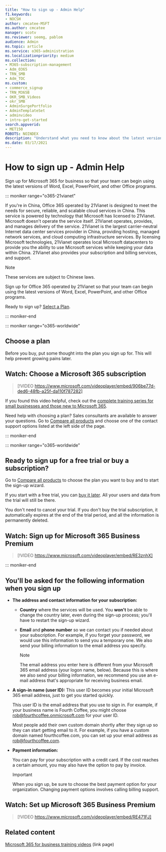 ```yaml
---
title: "How to sign up - Admin Help"
f1.keywords:
- NOCSH
author: cmcatee-MSFT
ms.author: cmcatee
manager: scotv
ms.reviewer: seemg, pablom
audience: Admin
ms.topic: article
ms.service: o365-administration
ms.localizationpriority: medium
ms.collection: 
- M365-subscription-management 
- Adm_O365
- TRN_SMB
- Adm_TOC
ms.custom:
- commerce_signup
- TRN_M365B
- OKR_SMB_Videos
- okr_SMB
- AdminSurgePortfolio
- AdminTemplateSet
- adminvideo
- intro-get-started
search.appverid:
- MET150
ROBOTS: NOINDEX
description: "Understand what you need to know about the latest versions of the Office programs before you go through the sign-up process for Office 365."
ms.date: 03/17/2021
---
```


# How to sign up - Admin Help

Sign up for Microsoft 365 for business so that your team can begin using the latest versions of Word, Excel, PowerPoint, and other Office programs.

::: moniker range="o365-21vianet"

If you're in China, Office 365 operated by 21Vianet is designed to meet the needs for secure, reliable, and scalable cloud services in China. This service is powered by technology that Microsoft has licensed to 21Vianet. Microsoft doesn't operate the service itself. 21Vianet operates, provides, and manages delivery of the service. 21Vianet is the largest carrier-neutral Internet data center services provider in China, providing hosting, managed network services, and cloud computing infrastructure services. By licensing Microsoft technologies, 21Vianet operates local Microsoft datacenters to provide you the ability to use Microsoft services while keeping your data within China. 21Vianet also provides your subscription and billing services, and support.
  
> [!NOTE]
> These services are subject to Chinese laws.
  
Sign up for Office 365 operated by 21Vianet so that your team can begin using the latest versions of Word, Excel, PowerPoint, and other Office programs.
  
Ready to sign up? [Select a Plan](https://products.office.com/zh-cn/business/compare-office-365-for-business-plans).
  
::: moniker-end

::: moniker range="o365-worldwide"
## Choose a plan

Before you buy, put some thought into the plan you sign up for. This will help prevent growing pains later.

## Watch: Choose a Microsoft 365 subscription

> [!VIDEO https://www.microsoft.com/videoplayer/embed/906be77d-ded6-48fb-a25f-da110f787282]

If you found this video helpful, check out the [complete training series for small businesses and those new to Microsoft 365](../../business-video/index.yml).

Need help with choosing a plan? Sales consultants are available to answer your questions. Go to [Compare all products](https://products.office.com/compare-all-microsoft-office-products?tab=2) and choose one of the contact support options listed at the left side of the page.
  
::: moniker-end

::: moniker range="o365-worldwide"

## Ready to sign up for a free trial or buy a subscription?

Go to [Compare all products](https://products.office.com/compare-all-microsoft-office-products?tab=2) to choose the plan you want to buy and to start the sign-up wizard. 
  
If you start with a free trial, you can [buy it later](../../commerce/try-or-buy-microsoft-365.md). All your users and data from the trial will still be there.
  
You don't need to cancel your trial. If you don't buy the trial subscription, it automatically expires at the end of the trial period, and all the information is permanently deleted.

## Watch: Sign up for Microsoft 365 Business Premium

> [!VIDEO https://www.microsoft.com/videoplayer/embed/RE3znhX]

::: moniker-end

## You'll be asked for the following information when you sign up

- **The address and contact information for your subscription:**

  - **Country** where the services will be used. You **won't** be able to change the country later, even during the sign-up process; you'll have to restart the sign-up wizard.

  - **Email** and **phone number** so we can contact you if needed about your subscription. For example, if you forget your password, we would use this information to send you a temporary one. We also send your billing information to the email address you specify.

    > [!NOTE]
    > The email address you enter here is different from your Microsoft 365 email address (your logon name, below). Because this is where we also send your billing information, we recommend you use an e-mail address that's appropriate for receiving business email.
  
- **A sign-in name (user ID):** This user ID becomes your initial Microsoft 365 email address, just to get you started quickly.

    This user ID is the email address that you use to sign in. For example, if your business name is Fourth Coffee, you might choose rob@fourthcoffee.onmicrosoft.com for your user ID.

    Most people add their own custom domain shortly after they sign up so they can start getting email to it. For example, if you have a custom domain named fourthcoffee.com, you can set up your email address as rob@fourthcoffee.com.

- **Payment information:**

    You can pay for your subscription with a credit card. If the cost reaches a certain amount, you may also have the option to pay by invoice.

    > [!IMPORTANT]
    >  When you sign up, be sure to choose the best payment option for your organization. Changing payment options involves calling billing support.

## Watch: Set up Microsoft 365 Business Premium

> [!VIDEO https://www.microsoft.com/videoplayer/embed/RE471FJ]

## Related content

[Microsoft 365 for business training videos](../../business-video/index.yml) (link page)
